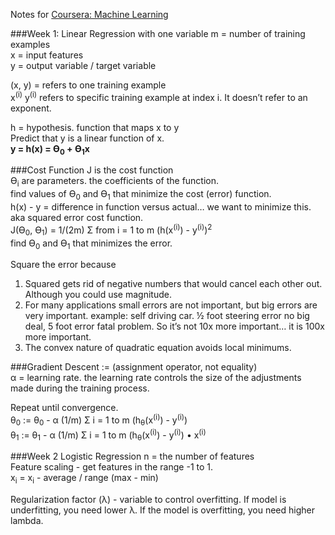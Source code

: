 Notes for [Coursera: Machine Learning](https://www.coursera.org/learn/machine-learning/home/welcome?module=tN10A)  

###Week 1: Linear Regression with one variable
m = number of training examples  
x = input features  
y = output variable / target variable  

(x, y) = refers to one training example  
x<sup>(i)</sup> y<sup>(i)</sup> refers to specific training example at index i. It doesn’t refer to an exponent.

h = hypothesis. function that maps x to y  
Predict that y is a linear function of x.  
<strong>y = h(x) = ϴ<sub>0</sub> + ϴ<sub>1</sub>x</strong>  

###Cost Function
J is the cost function  
ϴ<sub>i</sub> are parameters. the coefficients of the function.  
find values of ϴ<sub>0</sub> and ϴ<sub>1</sub> that minimize the cost (error) function.  
h(x) - y = difference in function versus actual… we want to minimize this.  
aka squared error cost function.  
J(ϴ<sub>0</sub>, ϴ<sub>1</sub>) = 1/(2m) &#931; from i = 1 to m (h(x<sup>(i)</sup>) - y<sup>(i)</sup>)<sup>2</sup>  
find ϴ<sub>0</sub> and ϴ<sub>1</sub> that minimizes the error.  

Square the error because  
1) Squared gets rid of negative numbers that would cancel each other out.  Although you could use magnitude.  
2) For many applications small errors are not important, but big errors are very important.  example: self driving car. ½ foot steering error no big deal, 5 foot error fatal problem. So it’s not 10x more important… it is 100x more important.  
3) The convex nature of quadratic equation avoids local minimums.  

###Gradient Descent
:=  (assignment operator, not equality)  
&alpha; = learning rate.  the learning rate controls the size of the adjustments made during the training process. 

Repeat until convergence.  
&theta;<sub>0</sub> := &theta;<sub>0</sub> - &alpha; (1/m) &#931; i = 1 to m (h<sub>&theta;</sub>(x<sup>(i)</sup>) - y<sup>(i)</sup>)  
&theta;<sub>1</sub> := &theta;<sub>1</sub> - &alpha; (1/m) &#931; i = 1 to m (h<sub>&theta;</sub>(x<sup>(i)</sup>) - y<sup>(i)</sup>) &bull; x<sup>(i)</sup>  

###Week 2 Logistic Regression
n = the number of features  
Feature scaling - get features in the range -1 to 1.  
x<sub>i</sub> = x<sub>i</sub> - average / range (max - min)  

Regularization factor (&lambda;) - variable to control overfitting. If model is underfitting, you need lower &lambda;. If the model is overfitting, you need higher lambda.

